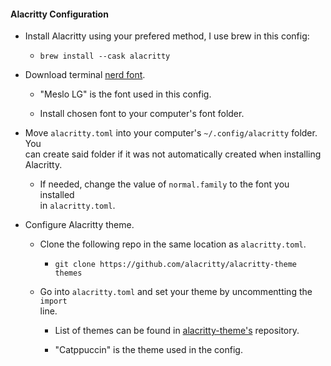 #### Alacritty Configuration

- Install Alacritty using your prefered method, I use brew in this config:

  - `brew install --cask alacritty`

- Download terminal [nerd font](https://www.nerdfonts.com/font-downloads).

  - "Meslo LG" is the font used in this config.

  - Install chosen font to your computer's font folder.

- Move `alacritty.toml` into your computer's `~/.config/alacritty` folder. You \
  can create said folder if it was not automatically created when installing Alacritty.

  - If needed, change the value of `normal.family` to the font you installed \
    in `alacritty.toml`.

- Configure Alacritty theme.

  - Clone the following repo in the same location as `alacritty.toml`.

    - `git clone https://github.com/alacritty/alacritty-theme themes`

  - Go into `alacritty.toml` and set your theme by uncommentting the `import` \
    line.

    - List of themes can be found in [alacritty-theme's](https://github.com/alacritty/alacritty-theme) repository.

    - "Catppuccin" is the theme used in the config.
